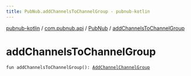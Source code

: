 ```yaml
---
title: PubNub.addChannelsToChannelGroup - pubnub-kotlin
---
```


[pubnub-kotlin](../../index.html) / [com.pubnub.api](../index.html) / [PubNub](index.html) / [addChannelsToChannelGroup](./add-channels-to-channel-group.html)

# addChannelsToChannelGroup

`fun addChannelsToChannelGroup(): `[`AddChannelChannelGroup`](../../com.pubnub.api.endpoints.channel_groups/-add-channel-channel-group/index.html)
